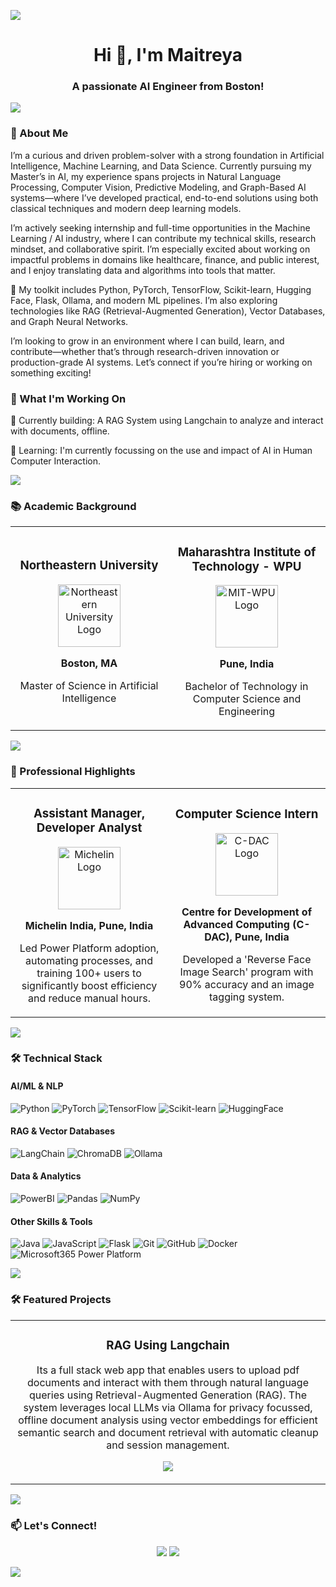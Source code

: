 ![](https://user-images.githubusercontent.com/73097560/115834477-dbab4500-a447-11eb-908a-139a6edaec5c.gif)

<h1 align="center">Hi 👋, I'm Maitreya</h1>
<h3 align="center">A passionate AI Engineer from Boston!</h3>

![](https://user-images.githubusercontent.com/73097560/115834477-dbab4500-a447-11eb-908a-139a6edaec5c.gif)

### 💼 About Me

I’m a curious and driven problem-solver with a strong foundation in Artificial Intelligence, Machine Learning, and Data Science. Currently pursuing my Master’s in AI, my experience spans projects in Natural Language Processing, Computer Vision, Predictive Modeling, and Graph-Based AI systems—where I’ve developed practical, end-to-end solutions using both classical techniques and modern deep learning models.

I’m actively seeking internship and full-time opportunities in the Machine Learning / AI industry, where I can contribute my technical skills, research mindset, and collaborative spirit. I’m especially excited about working on impactful problems in domains like healthcare, finance, and public interest, and I enjoy translating data and algorithms into tools that matter.

🔧 My toolkit includes Python, PyTorch, TensorFlow, Scikit-learn, Hugging Face, Flask, Ollama, and modern ML pipelines. I’m also exploring technologies like RAG (Retrieval-Augmented Generation), Vector Databases, and Graph Neural Networks.

I’m looking to grow in an environment where I can build, learn, and contribute—whether that’s through research-driven innovation or production-grade AI systems. Let’s connect if you’re hiring or working on something exciting!

### 💼 What I'm Working On

🎯 Currently building: A RAG System using Langchain to analyze and interact with documents, offline.

🌱 Learning: I'm currently focussing on the use and impact of AI in Human Computer Interaction.

![](https://user-images.githubusercontent.com/73097560/115834477-dbab4500-a447-11eb-908a-139a6edaec5c.gif)

### 📚 Academic Background

<table>
  <tr>
    <td width="50%">
      <h3 align="center">Northeastern University</h3>
      <p align="center"><img src="https://brand.northeastern.edu/wp-content/uploads/2025/01/ac-grid-5-red.svg" alt="Northeastern University Logo" width="100"/></p>
      <p align="center"><strong>Boston, MA</strong></p>
      <p align="center">Master of Science in Artificial Intelligence </p>
    </td>
    <td width="50%">
      <h3 align="center">Maharashtra Institute of Technology - WPU</h3>
      <p align="center"><img src="https://media.collegedekho.com/media/img/institute/logo/android-chrome-192x192.png?width=48" alt="MIT-WPU Logo" width="100"/></p>
      <p align="center"><strong>Pune, India</strong></p>
      <p align="center">Bachelor of Technology in Computer Science and Engineering </p>
    </td>
  </tr>
</table>

![](https://user-images.githubusercontent.com/73097560/115834477-dbab4500-a447-11eb-908a-139a6edaec5c.gif)

### 🌟 Professional Highlights

<table>
  <tr>
    <td width="50%">
      <h3 align="center">Assistant Manager, Developer Analyst</h3>
      <p align="center"><img src="https://admin.designsystem.michelin.com/uploads/attachments/clr7ixny900sf3if55nolggvf-michelin-logo-commercial.two-thirds.png" alt="Michelin Logo" width="100"/></p>
      <p align="center"><strong>Michelin India, Pune, India</strong></p>
      <p align="center">Led Power Platform adoption, automating processes, and training 100+ users to significantly boost efficiency and reduce manual hours.</p>
    </td>
    <td width="50%">
      <h3 align="center">Computer Science Intern</h3>
      <p align="center"><img src="https://upload.wikimedia.org/wikipedia/commons/thumb/f/fd/Logo_for_the_Centre_for_Development_of_Advanced_Computing.svg/500px-Logo_for_the_Centre_for_Development_of_Advanced_Computing.svg.png" alt="C-DAC Logo" width="100"/></p>
      <p align="center"><strong>Centre for Development of Advanced Computing (C-DAC), Pune, India</strong></p>
      <p align="center">Developed a 'Reverse Face Image Search' program with 90% accuracy and an image tagging system.</p>
    </td>
  </tr>
</table>

![](https://user-images.githubusercontent.com/73097560/115834477-dbab4500-a447-11eb-908a-139a6edaec5c.gif)

### 🛠️ Technical Stack

#### AI/ML & NLP
![Python](https://img.shields.io/badge/Python-3776AB?style=flat-square&logo=python&logoColor=white)
![PyTorch](https://img.shields.io/badge/PyTorch-EE4C2C?style=flat-square&logo=pytorch&logoColor=white)
![TensorFlow](https://img.shields.io/badge/TensorFlow-FF6F00?style=flat-square&logo=tensorflow&logoColor=white)
![Scikit-learn](https://img.shields.io/badge/Scikit--learn-F7931E?style=flat-square&logo=scikit-learn&logoColor=white)
![HuggingFace](https://img.shields.io/badge/🤗_HuggingFace-FFD21E?style=flat-square)

#### RAG & Vector Databases
![LangChain](https://img.shields.io/badge/🦜_LangChain-1C3C3C?style=flat-square)
![ChromaDB](https://img.shields.io/badge/🎨_ChromaDB-FF6452?style=flat-square)
![Ollama](https://img.shields.io/badge/🦙_Ollama-000000?style=flat-square)

#### Data & Analytics
![PowerBI](https://img.shields.io/badge/PowerBI-F2C811?style=flat-square&logo=powerbi&logoColor=black)
![Pandas](https://img.shields.io/badge/Pandas-150458?style=flat-square&logo=pandas&logoColor=white)
![NumPy](https://img.shields.io/badge/NumPy-013243?style=flat-square&logo=numpy&logoColor=white)

#### Other Skills & Tools
![Java](https://img.shields.io/badge/Java-007396?style=flat-square&logo=java&logoColor=white)
![JavaScript](https://img.shields.io/badge/JavaScript-F7DF1E?style=flat-square&logo=javascript&logoColor=black)
![Flask](https://img.shields.io/badge/Flask-000000?style=flat-square&logo=flask&logoColor=white)
![Git](https://img.shields.io/badge/Git-F05032?style=flat-square&logo=git&logoColor=white)
![GitHub](https://img.shields.io/badge/GitHub-181717?style=flat-square&logo=github&logoColor=white)
![Docker](https://img.shields.io/badge/Docker-2496ED?style=flat-square&logo=docker&logoColor=white)
![Microsoft365 Power Platform](https://img.shields.io/badge/Microsoft_365_Power_Platform-6264A7?style=flat-square&logo=microsoft&logoColor=white)


![](https://user-images.githubusercontent.com/73097560/115834477-dbab4500-a447-11eb-908a-139a6edaec5c.gif)

### 🛠️ Featured Projects
<table>
  <tr>
    <td width="50%">
      <h3 align="center">RAG Using Langchain</h3>
      <p align="center">Its a full stack web app that enables users to upload pdf documents and interact with them through natural language queries using Retrieval-Augmented Generation (RAG).
The system leverages local LLMs via Ollama for privacy focussed, offline document analysis using vector embeddings for efficient semantic search and document retrieval with automatic cleanup and session management.</p>
      <p align="center">
        <img src="https://skillicons.dev/icons?i=python,docker" />
      </p>
    </td>
  </tr>
</table>

![](https://user-images.githubusercontent.com/73097560/115834477-dbab4500-a447-11eb-908a-139a6edaec5c.gif)

### 📫 Let's Connect!
<p align="center">
  <a href="https://linkedin.com/in/maitreya-darokar"><img src="https://img.shields.io/badge/LinkedIn-0077B5?style=for-the-badge&logo=linkedin&logoColor=white" /></a>
  <a href="mailto:maitreya.mmd@gmail.com"><img src="https://img.shields.io/badge/Email-D14836?style=for-the-badge&logo=gmail&logoColor=white" /></a>
</p>

![](https://readme-typing-svg.herokuapp.com?font=Fira+Code&size=18&duration=3000&pause=500&color=FF6B6B&center=true&vCenter=true&width=600&lines=Open+to+Collaborations+🤝;Always+Learning+Something+New+🌱)

